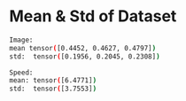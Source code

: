 
# Mean & Std of Dataset

```bash
Image:
mean tensor([0.4452, 0.4627, 0.4797]) 
std:  tensor([0.1956, 0.2045, 0.2308])

Speed:
mean: tensor([6.4771]) 
std:  tensor([3.7553])
```